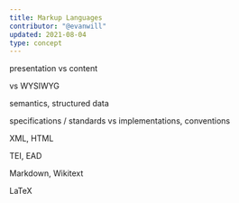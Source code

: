 ```yaml
---
title: Markup Languages
contributor: "@evanwill"
updated: 2021-08-04
type: concept
---
```


presentation vs content

vs WYSIWYG

semantics, structured data

specifications / standards vs implementations, conventions

XML, HTML

TEI, EAD

Markdown, Wikitext

LaTeX
